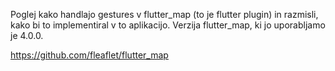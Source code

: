 Poglej kako handlajo gestures v flutter_map (to je flutter plugin) in razmisli, kako bi to implementiral v to aplikacijo. Verzija flutter_map, ki jo uporabljamo je 4.0.0.

https://github.com/fleaflet/flutter_map

